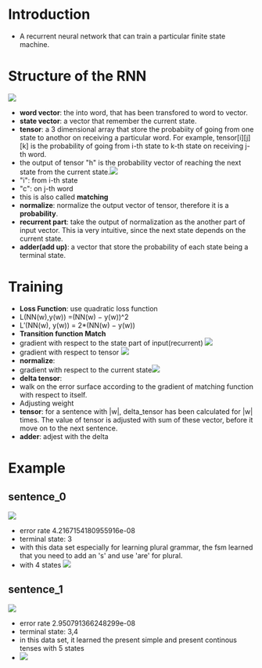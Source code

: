 # Introduction
* A recurrent neural network that can train a particular finite state machine.
# Structure of the RNN 
![](https://i.imgur.com/GJTnDk6.png)
* **word vector**: the into word, that has been transfored to word to vector.
* **state vector**: a vector that remember the current state.
* **tensor**: a 3 dimensional array that store the probabiity of going from one state to anothor on receiving a particular word. For example, tensor[i][j][k] is the probability of going from i-th state to k-th state on receiving j-th word.
* the output of tensor "h" is the probability vector of reaching the next state from the current state.![](https://i.imgur.com/bo1qi8Z.png)
* "i": from i-th state
* "c": on j-th word
* this is also called **matching**
* **normalize**: normalize the output vector of tensor, therefore it is a **probability**.
* **recurrent part**: take the output of normalization as the another part of input vector. This ia very intuitive, since the next state depends on the current state.
* **adder(add up)**: a vector that store the probability of each state being a terminal state.
# Training
* **Loss Function**: use quadratic loss function
* L(NN(w),y(w)) =(NN(w) − y(w))^2 
* L′(NN(w), y(w)) = 2*(NN(w) − y(w))
* **Transition function Match**
* gradient with respect to the state part of input(recurrent) ![](https://i.imgur.com/kQh5oVu.png)
* gradient with respect to tensor ![](https://i.imgur.com/6dyqrZW.png)
* **normalize**:
* gradient with respect to the current state![](https://i.imgur.com/A0h9sTv.png) 
* **delta tensor**:
* walk on the error surface according to the gradient of matching function with respect to itself.
* Adjusting weight
* **tensor**: for a sentence with |w|, delta_tensor has been calculated for |w| times. The value of tensor is adjusted with sum of these vector, before it move on to the next sentence.
* **adder**: adjest with the delta

# Example
## sentence_0
![](https://i.imgur.com/wN9cR4w.png)
* error rate 4.2167154180955916e-08
* terminal state: 3
* with this data set especially for learning plural grammar, the fsm learned that you need to add an 's'  and use 'are' for plural.
* with 4 states
![](https://i.imgur.com/mlZEwXs.png)
## sentence_1
![](https://i.imgur.com/6DobSx5.png)
* error rate 2.950791366248299e-08
* terminal state: 3,4
* in this data set, it learned the present simple and present continous tenses with 5 states
* ![](https://i.imgur.com/vLAOKmj.png)
